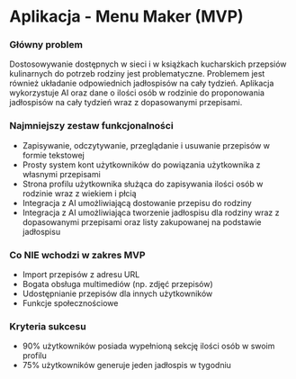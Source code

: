 # Aplikacja - Menu Maker (MVP)  
  
### Główny problem  
Dostosowywanie dostępnych w sieci i w książkach kucharskich przepsiów kulinarnych do potrzeb rodziny jest problematyczne. Problemem jest również układanie odpowiednich jadłospisów na cały tydzień. Aplikacja wykorzystuje AI oraz dane o ilości osób w rodzinie do proponowania jadłospisów na cały tydzień wraz z dopasowanymi przepisami. 
  
### Najmniejszy zestaw funkcjonalności  
- Zapisywanie, odczytywanie, przeglądanie i usuwanie przepisów w formie tekstowej  
- Prosty system kont użytkowników do powiązania użytkownika z własnymi przepisami  
- Strona profilu użytkownika służąca do zapisywania ilości osób w rodzinie wraz z wiekiem i płcią
- Integracja z AI umożliwiającą dostowanie przepisu do rodziny
- Integracja z AI umożliwiająca tworzenie jadłospisu dla rodziny wraz z dopasowanymi przepisami oraz listy zakupowanej na podstawie jadłospisu
  
### Co NIE wchodzi w zakres MVP  
- Import przepisów z adresu URL  
- Bogata obsługa multimediów (np. zdjęć przepisów)  
- Udostępnianie przepisów dla innych użytkowników  
- Funkcje społecznościowe  
  
### Kryteria sukcesu  
- 90% użytkowników posiada wypełnioną sekcję ilości osób w swoim profilu  
- 75% użytkowników generuje jeden jadłospis w tygodniu
